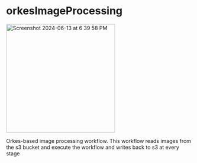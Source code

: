 # orkesImageProcessing

<img width="294" alt="Screenshot 2024-06-13 at 6 39 58 PM" src="https://github.com/tarunannapareddy/orkesImageProcessing/assets/19953916/1090f31f-8df0-4620-8650-1c08dcdd0ea5">

Orkes-based image processing workflow. This workflow reads images from the s3 bucket and execute the workflow and writes back to s3 at every stage 
